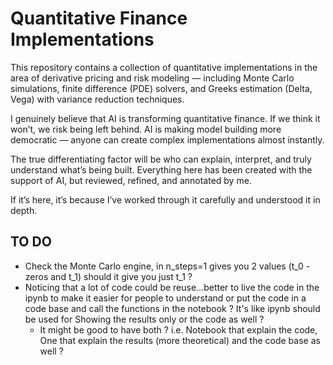 # Quantitative Finance Implementations

This repository contains a collection of quantitative implementations in the area of derivative pricing and risk modeling — including Monte Carlo simulations, 
finite difference (PDE) solvers, and Greeks estimation (Delta, Vega) with variance reduction techniques.

I genuinely believe that AI is transforming quantitative finance. If we think it won’t, we risk being left behind. 
AI is making model building more democratic — anyone can create complex implementations almost instantly. 

The true differentiating factor will be who can explain, interpret, and truly understand what’s being built.
Everything here has been created with the support of AI, but reviewed, refined, and annotated by me. 

If it’s here, it’s because I’ve worked through it carefully and understood it in depth.

## TO DO

- Check the Monte Carlo engine, in n_steps=1 gives you 2 values (t_0 - zeros and t_1) should it give you just t_1 ?
- Noticing that a lot of code could be reuse...better to live the code in the ipynb to make it easier for people to understand or put the code in a code base and call the functions in the notebook ? It's like ipynb should be used for Showing the results only or the code as well ? 
    - It might be good to have both ? i.e. Notebook that explain the code, One that explain the results (more theoretical) and the code base as well ?
    